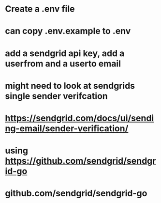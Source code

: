 # Create a .env file 
# can copy .env.example to .env
# add a sendgrid api key, add a userfrom and a userto email
# might need to look at sendgrids single sender verifcation 
# https://sendgrid.com/docs/ui/sending-email/sender-verification/
# using https://github.com/sendgrid/sendgrid-go
# github.com/sendgrid/sendgrid-go
